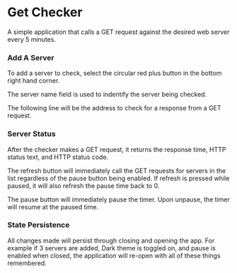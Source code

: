 # Get Checker

A simple application that calls a GET request against the desired web server every 5 minutes.

### Add A Server

To add a server to check, select the circular red plus button in the bottom right hand corner.

The server name field is used to indentify the server being checked.

The following line will be the address to check for a response from a GET request.

### Server Status

After the checker makes a GET request, it returns the response time, HTTP status text, and HTTP status code.

The refresh button will immediately call the GET requests for servers in the list regardless of the pause button being enabled. If refresh is pressed while paused, it will also refresh the pause time back to 0.

The pause button will immediately pause the timer. Upon unpause, the timer will resume at the paused time.

### State Persistence

All changes made will persist through closing and opening the app. For example if 3 servers are added, Dark theme is toggled on, and pause is enabled when closed, the application will re-open with all of these things remembered.
